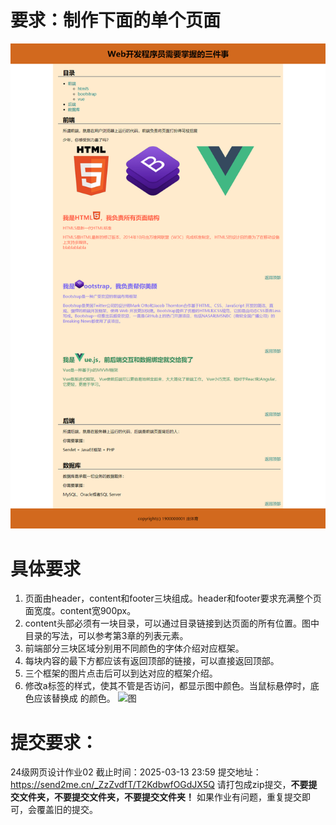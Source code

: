 # 要求：制作下面的单个页面 

![图](images/1.png)
 
# 具体要求
1. 页面由header，content和footer三块组成。header和footer要求充满整个页面宽度。content宽900px。
2. content头部必须有一块目录，可以通过目录链接到达页面的所有位置。图中目录的写法，可以参考第3章的列表元素。
3. 前端部分三块区域分别用不同颜色的字体介绍对应框架。
4. 每块内容的最下方都应该有返回顶部的链接，可以直接返回顶部。
5. 三个框架的图片点击后可以到达对应的框架介绍。
6. 修改a标签的样式，使其不管是否访问，都显示图中颜色。当鼠标悬停时，底色应该替换成 的颜色。
![图](images/2.png)

# 提交要求：
24级网页设计作业02
截止时间：2025-03-13 23:59
提交地址：https://send2me.cn/_ZzZvdfT/T2KdbwfOGdJX5Q
请打包成zip提交，**不要提交文件夹，不要提交文件夹，不要提交文件夹！**
如果作业有问题，重复提交即可，会覆盖旧的提交。
